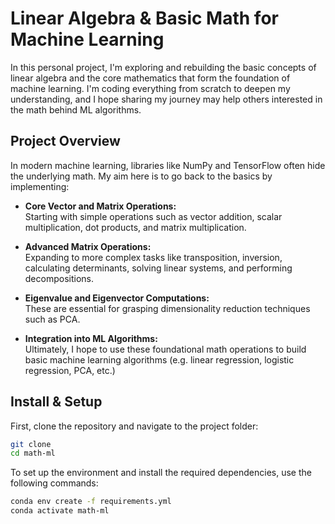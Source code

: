 # Linear Algebra & Basic Math for Machine Learning

In this personal project, I'm exploring and rebuilding the basic concepts of linear algebra and the core mathematics that form the foundation of machine learning. I'm coding everything from scratch to deepen my understanding, and I hope sharing my journey may help others interested in the math behind ML algorithms.

## Project Overview

In modern machine learning, libraries like NumPy and TensorFlow often hide the underlying math. My aim here is to go back to the basics by implementing:

- **Core Vector and Matrix Operations:**  
  Starting with simple operations such as vector addition, scalar multiplication, dot products, and matrix multiplication.

- **Advanced Matrix Operations:**  
  Expanding to more complex tasks like transposition, inversion, calculating determinants, solving linear systems, and performing decompositions.

- **Eigenvalue and Eigenvector Computations:**  
  These are essential for grasping dimensionality reduction techniques such as PCA.

- **Integration into ML Algorithms:**  
  Ultimately, I hope to use these foundational math operations to build basic machine learning algorithms (e.g. linear regression, logistic regression, PCA, etc.)

## Install & Setup

First, clone the repository and navigate to the project folder:

```bash
git clone 
cd math-ml
```

To set up the environment and install the required dependencies, use the following commands:

```bash
conda env create -f requirements.yml
conda activate math-ml
```